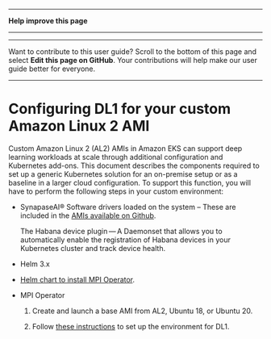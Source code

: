 --------

 **Help improve this page** 

--------

--------

Want to contribute to this user guide? Scroll to the bottom of this page and select **Edit this page on GitHub**\. Your contributions will help make our user guide better for everyone\.

--------

# Configuring DL1 for your custom Amazon Linux 2 AMI<a name="dl1"></a>

Custom Amazon Linux 2 \(AL2\) AMIs in Amazon EKS can support deep learning workloads at scale through additional configuration and Kubernetes add\-ons\. This document describes the components required to set up a generic Kubernetes solution for an on\-premise setup or as a baseline in a larger cloud configuration\. To support this function, you will have to perform the following steps in your custom environment:
+ SynapaseAI® Software drivers loaded on the system – These are included in the [AMIs available on Github](https://github.com/aws-samples/aws-habana-baseami-pipeline)\.

  The Habana device plugin — A Daemonset that allows you to automatically enable the registration of Habana devices in your Kubernetes cluster and track device health\.
+ Helm 3\.x
+  [Helm chart to install MPI Operator](https://docs.habana.ai/en/latest/Gaudi_Kubernetes/Gaudi_Kubernetes.html#habana-mpi-operator-and-helm-chart-for-kubernetes)\.
+ MPI Operator

  1. Create and launch a base AMI from AL2, Ubuntu 18, or Ubuntu 20\.

  1. Follow [these instructions](https://docs.habana.ai/en/latest/Gaudi_Kubernetes/Gaudi_Kubernetes.html) to set up the environment for DL1\.
